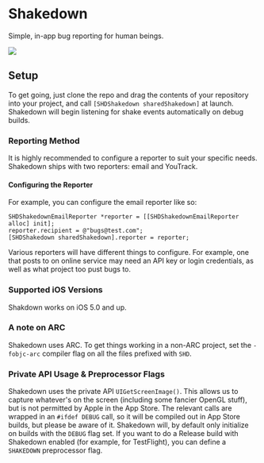 # Shakedown

Simple, in-app bug reporting for human beings.

![](http://f.cl.ly/items/1V173r391F0I3b2n3M0Y/Screen%20Shot%202013-04-18%20at%2011.28.48%20PM.png)

## Setup

To get going, just clone the repo and drag the contents of your repository into your project, and call `[SHDShakedown sharedShakedown]` at launch. Shakedown will begin listening for shake events automatically on debug builds.

### Reporting Method

It is highly recommended to configure a reporter to suit your specific needs. Shakedown ships with two reporters: email and YouTrack. 

#### Configuring the Reporter

For example, you can configure the email reporter like so:

    SHDShakedownEmailReporter *reporter = [[SHDShakedownEmailReporter alloc] init];
    reporter.recipient = @"bugs@test.com";
    [SHDShakedown sharedShakedown].reporter = reporter;

Various reporters will have different things to configure. For example, one that posts to on online service may need an API key or login credentials, as well as what project too pust bugs to.

### Supported iOS Versions

Shakdown works on iOS 5.0 and up.

### A note on ARC

Shakedown uses ARC. To get things working in a non-ARC project, set the `-fobjc-arc` compiler flag on all the files prefixed with `SHD`.

### Private API Usage & Preprocessor Flags

Shakedown uses the private API `UIGetScreenImage()`. This allows us to capture whatever's on the screen (including some fancier OpenGL stuff), but is not permitted by Apple in the App Store. The relevant calls are wrapped in an `#ifdef DEBUG` call, so it will be compiled out in App Store builds, but please be aware of it. Shakedown will, by default only initialize on builds with the `DEBUG` flag set. If you want to do a Release build with Shakedown enabled (for example, for TestFlight), you can define a `SHAKEDOWN` preprocessor flag.
